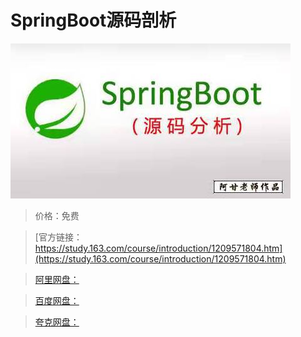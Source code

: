 # SpringBoot源码剖析

![img](../../../assets/study163/free/35820134476e4045b14cf8120a593eec.jpeg)

> 价格：免费

> [官方链接：https://study.163.com/course/introduction/1209571804.htm](https://study.163.com/course/introduction/1209571804.htm)

> [阿里网盘：]()

> [百度网盘：]()

> [夸克网盘：]()
